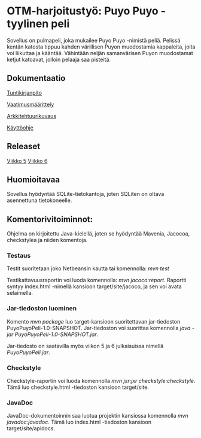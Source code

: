 # OTM-harjoitustyö: Puyo Puyo -tyylinen peli
Sovellus on pulmapeli, joka mukailee Puyo Puyo -nimistä peliä. Pelissä 
kentän katosta tippuu kahden värillisen Puyon muodostamia kappaleita, 
joita voi liikuttaa ja kääntää. Vähintään neljän samanvärisen Puyon 
muodostamat ketjut katoavat, jolloin pelaaja saa pisteitä.

## Dokumentaatio
[Tuntikirjanpito](https://github.com/villekov1/otm-harjoitustyo/blob/master/dokumentointi/tuntikirjanpito.md)

[Vaatimusmäärittely](https://github.com/villekov1/otm-harjoitustyo/blob/master/dokumentointi/vaatimusmaarittely.md)

[Arkkitehtuurikuvaus](https://github.com/villekov1/otm-harjoitustyo/blob/master/dokumentointi/arkkitehtuuri.md)

[Käyttöohje](https://github.com/villekov1/otm-harjoitustyo/blob/master/dokumentointi/kayttoohje.md)

## Releaset
[Viikko 5](https://github.com/villekov1/otm-harjoitustyo/releases/tag/Release1)
[Viikko 6](https://github.com/villekov1/otm-harjoitustyo/releases/tag/viikko6)

## Huomioitavaa
Sovellus hyödyntää SQLite-tietokantoja, joten SQLiten on oltava asennettuna tietokoneelle.

## Komentorivitoiminnot:
Ohjelma on kirjoitettu Java-kielellä, joten se hyödyntää Mavenia, 
Jacocoa, checkstylea ja niiden komentoja.

### Testaus
Testit suoritetaan joko Netbeansin kautta tai komennolla: *mvn test* 

Testikattavuusraportin voi luoda komennolla: *mvn jacoco:report*.
Raportti syntyy index.html -nimellä kansioon target/site/jacoco, ja sen 
voi avata selaimella.

### Jar-tiedoston luominen
Komento *mvn package* luo target-kansioon suoritettavan jar-tiedoston 
PuyoPuyoPeli-1.0-SNAPSHOT. Jar-tiedoston voi suorittaa komennolla *java 
-jar PuyoPuyoPeli-1.0-SNAPSHOT.jar*.

Jar-tiedosto on saatavilla myös viikon 5 ja 6 julkaisuissa nimellä *PuyoPuyoPeli.jar*.

### Checkstyle
Checkstyle-raportin voi luoda komennolla *mvn jxr:jxr 
checkstyle:checkstyle*. Tämä luo checkstyle.html -tiedoston kansioon 
target/site.

### JavaDoc
JavaDoc-dokumentoinnin saa luotua projektin kansiossa komennolla *mvn 
javadoc:javadoc*. Tämä luo index.html -tiedoston kansioon 
target/site/apidocs.

